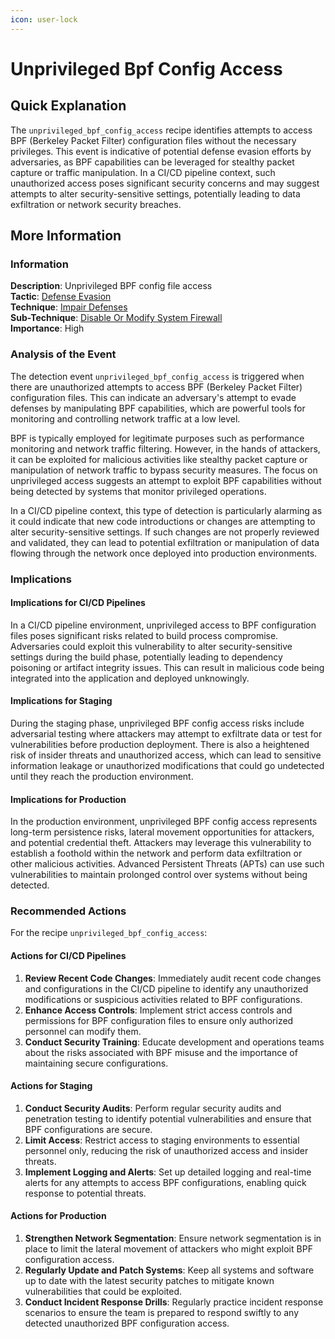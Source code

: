 ```yaml
---
icon: user-lock
---
```


# Unprivileged Bpf Config Access

## Quick Explanation

The `unprivileged_bpf_config_access` recipe identifies attempts to access BPF (Berkeley Packet Filter) configuration files without the necessary privileges. This event is indicative of potential defense evasion efforts by adversaries, as BPF capabilities can be leveraged for stealthy packet capture or traffic manipulation. In a CI/CD pipeline context, such unauthorized access poses significant security concerns and may suggest attempts to alter security-sensitive settings, potentially leading to data exfiltration or network security breaches.

## More Information

### Information

**Description**: Unprivileged BPF config file access\
**Tactic**: [Defense Evasion](https://jibril.garnet.ai/mitre/mitre/ta0005)\
**Technique**: [Impair Defenses](https://jibril.garnet.ai/mitre/mitre/ta0005/t1562)\
**Sub-Technique**: [Disable Or Modify System Firewall](https://jibril.garnet.ai/mitre/mitre/ta0005/t1562/t1562.004)\
**Importance**: High

### Analysis of the Event

The detection event `unprivileged_bpf_config_access` is triggered when there are unauthorized attempts to access BPF (Berkeley Packet Filter) configuration files. This can indicate an adversary's attempt to evade defenses by manipulating BPF capabilities, which are powerful tools for monitoring and controlling network traffic at a low level.

BPF is typically employed for legitimate purposes such as performance monitoring and network traffic filtering. However, in the hands of attackers, it can be exploited for malicious activities like stealthy packet capture or manipulation of network traffic to bypass security measures. The focus on unprivileged access suggests an attempt to exploit BPF capabilities without being detected by systems that monitor privileged operations.

In a CI/CD pipeline context, this type of detection is particularly alarming as it could indicate that new code introductions or changes are attempting to alter security-sensitive settings. If such changes are not properly reviewed and validated, they can lead to potential exfiltration or manipulation of data flowing through the network once deployed into production environments.

### Implications

#### Implications for CI/CD Pipelines

In a CI/CD pipeline environment, unprivileged access to BPF configuration files poses significant risks related to build process compromise. Adversaries could exploit this vulnerability to alter security-sensitive settings during the build phase, potentially leading to dependency poisoning or artifact integrity issues. This can result in malicious code being integrated into the application and deployed unknowingly.

#### Implications for Staging

During the staging phase, unprivileged BPF config access risks include adversarial testing where attackers may attempt to exfiltrate data or test for vulnerabilities before production deployment. There is also a heightened risk of insider threats and unauthorized access, which can lead to sensitive information leakage or unauthorized modifications that could go undetected until they reach the production environment.

#### Implications for Production

In the production environment, unprivileged BPF config access represents long-term persistence risks, lateral movement opportunities for attackers, and potential credential theft. Attackers may leverage this vulnerability to establish a foothold within the network and perform data exfiltration or other malicious activities. Advanced Persistent Threats (APTs) can use such vulnerabilities to maintain prolonged control over systems without being detected.

### Recommended Actions

For the recipe `unprivileged_bpf_config_access`:

#### Actions for CI/CD Pipelines

1. **Review Recent Code Changes**: Immediately audit recent code changes and configurations in the CI/CD pipeline to identify any unauthorized modifications or suspicious activities related to BPF configurations.
2. **Enhance Access Controls**: Implement strict access controls and permissions for BPF configuration files to ensure only authorized personnel can modify them.
3. **Conduct Security Training**: Educate development and operations teams about the risks associated with BPF misuse and the importance of maintaining secure configurations.

#### Actions for Staging

1. **Conduct Security Audits**: Perform regular security audits and penetration testing to identify potential vulnerabilities and ensure that BPF configurations are secure.
2. **Limit Access**: Restrict access to staging environments to essential personnel only, reducing the risk of unauthorized access and insider threats.
3. **Implement Logging and Alerts**: Set up detailed logging and real-time alerts for any attempts to access BPF configurations, enabling quick response to potential threats.

#### Actions for Production

1. **Strengthen Network Segmentation**: Ensure network segmentation is in place to limit the lateral movement of attackers who might exploit BPF configuration access.
2. **Regularly Update and Patch Systems**: Keep all systems and software up to date with the latest security patches to mitigate known vulnerabilities that could be exploited.
3. **Conduct Incident Response Drills**: Regularly practice incident response scenarios to ensure the team is prepared to respond swiftly to any detected unauthorized BPF configuration access.
